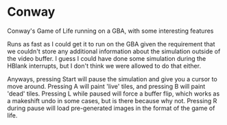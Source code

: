 Conway
======

Conway's Game of Life running on a GBA, with some interesting features

Runs as fast as I could get it to run on the GBA given the requirement that we couldn't store any additional information about the simulation outside of the video buffer. I guess I could have done some simulation during the HBlank interrupts, but I don't think we were allowed to do that either.

Anyways, pressing Start will pause the simulation and give you a cursor to move around. Pressing A will paint 'live' tiles, and pressing B will paint 'dead' tiles. Pressing L while paused will force a buffer flip, which works as a makeshift undo in some cases, but is there because why not. Pressing R during pause will load pre-generated images in the format of the game of life.
